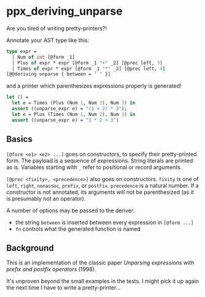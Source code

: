
# ppx_deriving_unparse

Are you tired of writing pretty-printers?!

Annotate your AST type like this:

```ocaml
type expr =
  | Num of int [@form _1]
  | Plus of expr * expr [@form _1 "+" _2] [@prec left, 3]
  | Times of expr * expr [@form _1 "*" _2] [@prec left, 4]
[@@deriving unparse { between = " " }]
```

and a printer which parenthesizes expressions properly is generated!

```ocaml
let () =
  let e = Times (Plus (Num 1, Num 2), Num 3) in
  assert ((unparse_expr e) = "(1 + 2) * 3");
  let e = Plus (Times (Num 1, Num 2), Num 3) in
  assert ((unparse_expr e) = "1 * 2 + 3")
```

## Basics

`[@form <e1> <e2> ...]` goes on constructors, to specify their pretty-printed form.
The payload is a sequence of expressions. String literals are printed as is. Variables starting with `_` refer to positional or record arguments.

`[@prec <fixity>, <precedence>]` also goes on constructors.
`fixity` is one of `left`, `right`, `nonassoc`, `prefix`, or `postfix`.
`precedence` is a natural number.
If a constructor is not annotated, its arguments will not be parenthesized (as it is presumably not an operator).

A number of options may be passed to the deriver.

- the string `between` is inserted between every expression in `[@form ...]`
- `fn` controls what the generated function is named

## Background

This is an implementation of the classic paper *Unparsing expressions with prefix and postfix operators* (1998).

It's unproven beyond the small examples in the tests. I might pick it up again the next time I have to write a pretty-printer...
